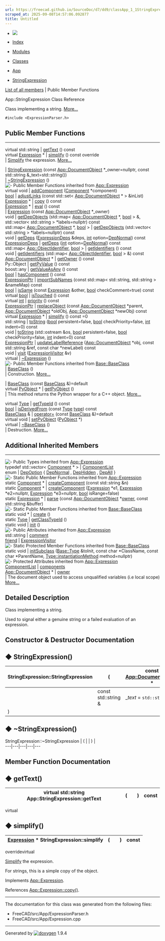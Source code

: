 ```yaml
---
url: https://freecad.github.io/SourceDoc/d7/dd9/classApp_1_1StringExpression.html
scraped_at: 2025-09-08T14:57:06.092877
title: Untitled
---
```


  * [ ![](https://www.freecad.org/svg/logo-freecad.svg) ](https://freecadweb.org "FreeCAD")
  * [Index](../../index.html "Index")
  * [Modules](../../modules.html "Modules list")
  * [Classes](../../annotated.html "Annotated list")

  * [App](../../dd/dc2/namespaceApp.html)
  * [StringExpression](../../d7/dd9/classApp_1_1StringExpression.html)

[List of all members](../../d3/d2d/classApp_1_1StringExpression-members.html) | Public Member Functions

App::StringExpression Class Reference

Class implementing a string.
[More...](../../d7/dd9/classApp_1_1StringExpression.html#details)

`#include <ExpressionParser.h>`

##  Public Member Functions  
  
---  
virtual std::string | [getText](../../d7/dd9/classApp_1_1StringExpression.html#a05dd8f4c1082f3a9299ea2e74daa07e2) () const  
virtual [Expression](../../dc/d5c/classApp_1_1Expression.html) * | [simplify](../../d7/dd9/classApp_1_1StringExpression.html#a4dcc77a15b51c648cba8ec3c4d380220) () const override  
| [Simplify](../../de/df0/classSimplify.html) the expression.
[More...](../../d7/dd9/classApp_1_1StringExpression.html#a4dcc77a15b51c648cba8ec3c4d380220)  
  
|
[StringExpression](../../d7/dd9/classApp_1_1StringExpression.html#a3a93ff05c27ff7f4b061d9db4de574a7)
(const [App::DocumentObject](../../d2/de4/classApp_1_1DocumentObject.html)
*_owner=nullptr, const std::string &_text=std::string())  
|
[~StringExpression](../../d7/dd9/classApp_1_1StringExpression.html#a690d6228eab42d6668ca86c5d60a45c2)
()  
![-](../../closed.png) Public Member Functions inherited from
[App::Expression](../../dc/d5c/classApp_1_1Expression.html)  
virtual void | [addComponent](../../dc/d5c/classApp_1_1Expression.html#a3fa7e813bc2a7840b9e56c1aaea4a276) ([Component](../../d5/df9/structApp_1_1Expression_1_1Component.html) *component)  
[bool](../../d9/db9/classbool.html) | [adjustLinks](../../dc/d5c/classApp_1_1Expression.html#af8dab25510279b4940ec20c5c050005b) (const std::set< [App::DocumentObject](../../d2/de4/classApp_1_1DocumentObject.html) * > &inList)  
[Expression](../../dc/d5c/classApp_1_1Expression.html) * | [copy](../../dc/d5c/classApp_1_1Expression.html#a2210f1ec2e2443ff5c328e45efb921fa) () const  
[Expression](../../dc/d5c/classApp_1_1Expression.html) * | [eval](../../dc/d5c/classApp_1_1Expression.html#aef48bca09d540f5a8b3d41bcfd4dda1d) () const  
|
[Expression](../../dc/d5c/classApp_1_1Expression.html#aa86a31cda60278d865356d6cdcfb9874)
(const [App::DocumentObject](../../d2/de4/classApp_1_1DocumentObject.html)
*_owner)  
void | [getDepObjects](../../dc/d5c/classApp_1_1Expression.html#a1eac6a293066f71fa91fcd7d3915e5d2) (std::map< [App::DocumentObject](../../d2/de4/classApp_1_1DocumentObject.html) *, [bool](../../d9/db9/classbool.html) > &, std::vector< std::string > *labels=nullptr) const  
std::map< [App::DocumentObject](../../d2/de4/classApp_1_1DocumentObject.html) *, [bool](../../d9/db9/classbool.html) > | [getDepObjects](../../dc/d5c/classApp_1_1Expression.html#ac208fa671cb7877e27de4c7455a5b54d) (std::vector< std::string > *labels=nullptr) const  
void | [getDeps](../../dc/d5c/classApp_1_1Expression.html#aaf7a179b1fd47392d7284d7c89fae870) ([ExpressionDeps](../../dd/dc2/namespaceApp.html#a24de460e732424fd4a8b00cd2a377086) &deps, [int](../../d1/da0/classint.html) option=[DepNormal](../../dc/d5c/classApp_1_1Expression.html#af66fb3c502713d959f642f47a4236e74ab030e4fe983000e80dcbe765ca125d5c)) const  
[ExpressionDeps](../../dd/dc2/namespaceApp.html#a24de460e732424fd4a8b00cd2a377086) | [getDeps](../../dc/d5c/classApp_1_1Expression.html#abc1ff37d79dc1f8b1f6d005aa9ca5223) ([int](../../d1/da0/classint.html) option=[DepNormal](../../dc/d5c/classApp_1_1Expression.html#af66fb3c502713d959f642f47a4236e74ab030e4fe983000e80dcbe765ca125d5c)) const  
std::map< [App::ObjectIdentifier](../../dd/d13/classApp_1_1ObjectIdentifier.html), [bool](../../d9/db9/classbool.html) > | [getIdentifiers](../../dc/d5c/classApp_1_1Expression.html#aa4c82c6f4c790b957fe4a5195c665ff3) () const  
void | [getIdentifiers](../../dc/d5c/classApp_1_1Expression.html#ae09856686b038d239e5b5e4ddb5f1217) (std::map< [App::ObjectIdentifier](../../dd/d13/classApp_1_1ObjectIdentifier.html), [bool](../../d9/db9/classbool.html) > &) const  
[App::DocumentObject](../../d2/de4/classApp_1_1DocumentObject.html) * | [getOwner](../../dc/d5c/classApp_1_1Expression.html#a0ef3b9243a427d7c1a181ac2ed170a18) () const  
Py::Object | [getPyValue](../../dc/d5c/classApp_1_1Expression.html#ad2bf8c4dd181d646f6bececf47e8e2f4) () const  
boost::any | [getValueAsAny](../../dc/d5c/classApp_1_1Expression.html#afc4d61a7da39a366a5488343ad8155d7) () const  
[bool](../../d9/db9/classbool.html) | [hasComponent](../../dc/d5c/classApp_1_1Expression.html#a59b9dbc3219ff7b4b7ea42c6895e85d4) () const  
[ExpressionPtr](../../dd/dc2/namespaceApp.html#a87d84b6ef4dda5737e574e95320bc07f) | [importSubNames](../../dc/d5c/classApp_1_1Expression.html#a6b338d5ca7344c41547dfe77019cf1e1) (const std::map< std::string, std::string > &nameMap) const  
[bool](../../d9/db9/classbool.html) | [isSame](../../dc/d5c/classApp_1_1Expression.html#a0629cfd92afb2d9aff38fda6d3b30c24) (const [Expression](../../dc/d5c/classApp_1_1Expression.html) &other, [bool](../../d9/db9/classbool.html) checkComment=true) const  
virtual [bool](../../d9/db9/classbool.html) | [isTouched](../../dc/d5c/classApp_1_1Expression.html#ae17d3a0ad8b07160c01a9b55b1844802) () const  
virtual [int](../../d1/da0/classint.html) | [priority](../../dc/d5c/classApp_1_1Expression.html#a4393008057438a9a4df99ad89788bd01) () const  
[ExpressionPtr](../../dd/dc2/namespaceApp.html#a87d84b6ef4dda5737e574e95320bc07f) | [replaceObject](../../dc/d5c/classApp_1_1Expression.html#ae8b79b427cc93dbcb58855e1f8fa3746) (const [App::DocumentObject](../../d2/de4/classApp_1_1DocumentObject.html) *parent, [App::DocumentObject](../../d2/de4/classApp_1_1DocumentObject.html) *oldObj, [App::DocumentObject](../../d2/de4/classApp_1_1DocumentObject.html) *newObj) const  
virtual [Expression](../../dc/d5c/classApp_1_1Expression.html) * | [simplify](../../dc/d5c/classApp_1_1Expression.html#a1c84dd5e6ffe86c4f720e179859d5ca3) () const =0  
std::string | [toString](../../dc/d5c/classApp_1_1Expression.html#aeeb0fc484ec620affaf4fbd402cc3067) ([bool](../../d9/db9/classbool.html) persistent=false, [bool](../../d9/db9/classbool.html) checkPriority=false, [int](../../d1/da0/classint.html) indent=0) const  
void | [toString](../../dc/d5c/classApp_1_1Expression.html#a2f388147f635590db5c232f9068485e1) (std::ostream &os, [bool](../../d9/db9/classbool.html) persistent=false, [bool](../../d9/db9/classbool.html) checkPriority=false, [int](../../d1/da0/classint.html) indent=0) const  
[ExpressionPtr](../../dd/dc2/namespaceApp.html#a87d84b6ef4dda5737e574e95320bc07f) | [updateLabelReference](../../dc/d5c/classApp_1_1Expression.html#af62b084e6469e8b5bc8f823f53bb68b4) ([App::DocumentObject](../../d2/de4/classApp_1_1DocumentObject.html) *obj, const std::string &ref, const char *newLabel) const  
void | [visit](../../dc/d5c/classApp_1_1Expression.html#a8fab83c92843f933070eec6e5618010d) ([ExpressionVisitor](../../d8/d68/classApp_1_1ExpressionVisitor.html) &v)  
virtual | [~Expression](../../dc/d5c/classApp_1_1Expression.html#a3e99570b177da619eeb2c5787cbb148e) ()  
![-](../../closed.png) Public Member Functions inherited from
[Base::BaseClass](../../df/d4d/classBase_1_1BaseClass.html)  
|
[BaseClass](../../df/d4d/classBase_1_1BaseClass.html#a84b1d36d0060e74a7b48255bca0d1928)
()  
| Construction.
[More...](../../df/d4d/classBase_1_1BaseClass.html#a84b1d36d0060e74a7b48255bca0d1928)  
  
|
[BaseClass](../../df/d4d/classBase_1_1BaseClass.html#ae41bc09a1498fbd4e952e7a7dd9de791)
(const [BaseClass](../../df/d4d/classBase_1_1BaseClass.html) &)=default  
virtual [PyObject](../../df/d1b/classPyObject.html) * | [getPyObject](../../df/d4d/classBase_1_1BaseClass.html#a5abe791f44a7691c96c166820f823514) ()  
| This method returns the Python wrapper for a C++ object.
[More...](../../df/d4d/classBase_1_1BaseClass.html#a5abe791f44a7691c96c166820f823514)  
  
virtual [Type](../../dc/dee/classBase_1_1Type.html) | [getTypeId](../../df/d4d/classBase_1_1BaseClass.html#addbd3a4f09fce7ce5c6bf021e4c1d566) () const  
[bool](../../d9/db9/classbool.html) | [isDerivedFrom](../../df/d4d/classBase_1_1BaseClass.html#ac0aa6b7835ac8a11363cf54d84c5c127) (const [Type](../../dc/dee/classBase_1_1Type.html) [type](../../d9/d98/classtype.html)) const  
[BaseClass](../../df/d4d/classBase_1_1BaseClass.html) & | [operator=](../../df/d4d/classBase_1_1BaseClass.html#ad334dfcaf7aa8b86993eaefac41207c2) (const [BaseClass](../../df/d4d/classBase_1_1BaseClass.html) &)=default  
virtual void | [setPyObject](../../df/d4d/classBase_1_1BaseClass.html#a3146be9d62368b0c207a5571ed74828e) ([PyObject](../../df/d1b/classPyObject.html) *)  
virtual | [~BaseClass](../../df/d4d/classBase_1_1BaseClass.html#a7bd44242e16f121ed78718ee8c234f49) ()  
| Destruction.
[More...](../../df/d4d/classBase_1_1BaseClass.html#a7bd44242e16f121ed78718ee8c234f49)  
  
  
##  Additional Inherited Members  
  
---  
![-](../../closed.png) Public Types inherited from
[App::Expression](../../dc/d5c/classApp_1_1Expression.html)  
typedef std::vector< [Component](../../d5/df9/structApp_1_1Expression_1_1Component.html) * > | [ComponentList](../../dc/d5c/classApp_1_1Expression.html#ae5c26c23fa1701412faad43c4482332b)  
enum | [DepOption](../../dc/d5c/classApp_1_1Expression.html#af66fb3c502713d959f642f47a4236e74) { [DepNormal](../../dc/d5c/classApp_1_1Expression.html#af66fb3c502713d959f642f47a4236e74ab030e4fe983000e80dcbe765ca125d5c) , [DepHidden](../../dc/d5c/classApp_1_1Expression.html#af66fb3c502713d959f642f47a4236e74ab28124d65567e1e919055d51d4d1fd4e) , [DepAll](../../dc/d5c/classApp_1_1Expression.html#af66fb3c502713d959f642f47a4236e74acefbcf98504a7d00a297d5aa59e81f83) }  
![-](../../closed.png) Static Public Member Functions inherited from
[App::Expression](../../dc/d5c/classApp_1_1Expression.html)  
static [Component](../../d5/df9/structApp_1_1Expression_1_1Component.html) * | [createComponent](../../dc/d5c/classApp_1_1Expression.html#a832fd4778f27454794945d882c9c7518) (const std::string &n)  
static [Component](../../d5/df9/structApp_1_1Expression_1_1Component.html) * | [createComponent](../../dc/d5c/classApp_1_1Expression.html#af1f60fcdc34ca5c1664977aa50a94f75) ([Expression](../../dc/d5c/classApp_1_1Expression.html) *e1, [Expression](../../dc/d5c/classApp_1_1Expression.html) *e2=nullptr, [Expression](../../dc/d5c/classApp_1_1Expression.html) *e3=nullptr, [bool](../../d9/db9/classbool.html) isRange=false)  
static [Expression](../../dc/d5c/classApp_1_1Expression.html) * | [parse](../../dc/d5c/classApp_1_1Expression.html#a377c20925f92aab0265eb9e3e0b35c97) (const [App::DocumentObject](../../d2/de4/classApp_1_1DocumentObject.html) *[owner](../../dc/d5c/classApp_1_1Expression.html#a67ab4d0b4744456d8be2c96ad2c05d35), const std::string &buffer)  
![-](../../closed.png) Static Public Member Functions inherited from
[Base::BaseClass](../../df/d4d/classBase_1_1BaseClass.html)  
static void * | [create](../../df/d4d/classBase_1_1BaseClass.html#a4e83383416327822cfbc39e264c43d6a) ()  
static [Type](../../dc/dee/classBase_1_1Type.html) | [getClassTypeId](../../df/d4d/classBase_1_1BaseClass.html#a1e2a449672f9d4f63dffde25182e39ca) ()  
static void | [init](../../df/d4d/classBase_1_1BaseClass.html#a212586b53f566dcb0e17626699be60a7) ()  
![-](../../closed.png) Public Attributes inherited from
[App::Expression](../../dc/d5c/classApp_1_1Expression.html)  
std::string | [comment](../../dc/d5c/classApp_1_1Expression.html#ae1d5ddb3f258e498436b4ea0d5427a97)  
[friend](../../d7/d23/classfriend.html) | [ExpressionVisitor](../../dc/d5c/classApp_1_1Expression.html#a8152374a586410580356f2b209ebeb10)  
![-](../../closed.png) Static Protected Member Functions inherited from
[Base::BaseClass](../../df/d4d/classBase_1_1BaseClass.html)  
static void | [initSubclass](../../df/d4d/classBase_1_1BaseClass.html#a09c22c2a82083180f9ba04b04ca6e7e2) ([Base::Type](../../dc/dee/classBase_1_1Type.html) &toInit, const char *ClassName, const char *ParentName, [Type::instantiationMethod](../../dc/dee/classBase_1_1Type.html#a10d2cdeee4a86a3e82a3d71e37a87495) method=nullptr)  
![-](../../closed.png) Protected Attributes inherited from
[App::Expression](../../dc/d5c/classApp_1_1Expression.html)  
[ComponentList](../../dc/d5c/classApp_1_1Expression.html#ae5c26c23fa1701412faad43c4482332b) | [components](../../dc/d5c/classApp_1_1Expression.html#a1b83ce423e1e318a0af92d193127aacd)  
[App::DocumentObject](../../d2/de4/classApp_1_1DocumentObject.html) * | [owner](../../dc/d5c/classApp_1_1Expression.html#a67ab4d0b4744456d8be2c96ad2c05d35)  
| The document object used to access unqualified variables (i.e local scope)
[More...](../../dc/d5c/classApp_1_1Expression.html#a67ab4d0b4744456d8be2c96ad2c05d35)  
  
  
## Detailed Description

Class implementing a string.

Used to signal either a genuine string or a failed evaluation of an
expression.

## Constructor & Destructor Documentation

## ◆ StringExpression()

StringExpression::StringExpression  | ( | const [App::DocumentObject](../../d2/de4/classApp_1_1DocumentObject.html) *  | __owner_ = `nullptr`,   
---|---|---|---  
|  | const std::string & | __text_ = `std::string()`  
| ) | |   
  
## ◆ ~StringExpression()

StringExpression::~StringExpression  | ( | | ) |   
---|---|---|---|---  
  
## Member Function Documentation

## ◆ getText()

| virtual std::string App::StringExpression::getText  | ( | | ) |  const  
---|---|---|---|---  
virtual  
  
## ◆ simplify()

| [Expression](../../dc/d5c/classApp_1_1Expression.html) * StringExpression::simplify  | ( | | ) |  const  
---|---|---|---|---  
overridevirtual  
  
[Simplify](../../de/df0/classSimplify.html) the expression.

For strings, this is a simple copy of the object.

Implements
[App::Expression](../../dc/d5c/classApp_1_1Expression.html#a1c84dd5e6ffe86c4f720e179859d5ca3).

References
[App::Expression::copy()](../../dc/d5c/classApp_1_1Expression.html#a2210f1ec2e2443ff5c328e45efb921fa).

* * *

The documentation for this class was generated from the following files:

  * FreeCAD/src/App/ExpressionParser.h
  * FreeCAD/src/App/Expression.cpp

* * *

Generated by
[![doxygen](../../doxygen.svg)](https://www.doxygen.org/index.html) 1.9.4

